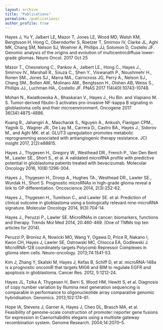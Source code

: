 ```yaml
---
layout: archive
title: "Publications"
permalink: /publications/
author_profile: true
---
```


Hayes J, Yu Y, Jalbert LE, Mazor T, Jones LE, Wood MD, Walsh KM, Bengtsson H, Hong C, Oberndorfer S, Roetzer T, Smirnov IV, Clarke JL, Aghi MK, Chang SM, Nelson SJ, Woehrer A, Phillips JJ, Solomon D, Costello JF. Genomic analysis of the origins and evolution of multicentricdiffuse lower-grade gliomas. Neuro Oncol. 2017 Oct 25

Mazor T., Chesnelong C., Pankov A., Jalbert LE., Hong C., Hayes J., Smirnov IV., Marshall R., Souza C., Shen Y., Viswanath P., Noushmehr H., Ronen SM., Jones SJ., Marra MA., Cairncross JG, Perry A., Nelson SJ., Chang SM., Bollen AW., Molinaro AM., Bengtsson H., Olshen AB, Weiss S., Phillips JJ., Luchman HA., Costello JF. PNAS 2017 114(40):10743-10748. 

Mohan N., Kwiatkowska A., Bhaskaran V., Hayes J., Hu Bin. and Viapiano M. S. Tumor-derived fibulin-3 activates pro-invasive NF-kappa B signaling in glioblastoma cells and their microenvironment. Oncogene 2017 36(34):4875-4886. 

Kuang R., Jahangiri A., Mascharak S., Nguyen A., Ankush, Flanigan CPM., Yagnik G., Wagner JR., De Lay M., Carrera D., Castro BA., Hayes J., Sidorov M., and Aghi MK. et al. GLUT3 upregulation promotes metabolic reprogramming associated with antiangiogenic therapy resistance. JCI insight 2017, 2(2):e88815.

Hayes J., Thygesen H., Gregory W., Westhead DR., French P., Van Den Bent M., Lawler SE., Short S., et al. A validated microRNA profile with predictive potential in glioblastoma patients treated with bevacizumab. Molecular Oncology 2016, 10(8):1296-304.

Hayes J., Thygesen H., Droop A., Hughes TA., Westhead DR., Lawler SE., Wurdak H., Short S.  Prognostic microRNAs in high-grade glioma reveal a link to OP differentiation. Oncoscience 2014, 2(3):252-62.  

Hayes J., Thygesen H., Tumilson C., and Lawler SE. et al. Prediction of clinical outcome in glioblastoma using a biologically relevant nine-microRNA signature.
Molecular Oncology 2014, 9(3):704-14.

Hayes J., Peruzzi P., Lawler SE. MicroRNAs in cancer: biomarkers, functions and therapy. Trends Mol Med 2014, 20:460-469. (One of TMMs top ten articles for 2014).

Peruzzi P, Bronisz A, Nowicki MO, Wang Y, Ogawa D, Price R, Nakano I, Kwon CH, Hayes J, Lawler SE, Ostrowski MC, Chiocca EA, Godlewski J. MicroRNA-128 coordinately targets Polycomb Repressor Complexes in glioma stem cells. Neuro-oncology. 2013;74:1541-53. 

Kim J, Zhang Y, Skalski M, Hayes J, Kefas B, Schiff D, et al. microRNA-148a is a prognostic oncomiR that targets MIG6 and BIM to regulate EGFR and apoptosis in glioblastoma. Cancer Res. 2012, 5:1212-24.

Hayes JL, Tzika A, Thygesen H, Berri S, Wood HM, Hewitt S, et al. Diagnosis of copy number variation by Illumina next generation sequencing is comparable in performance to oligonucleotide array comparative genomic hybridisation. Genomics. 2013;102:174–81. 

Hope IA, Stevens J, Garner A, Hayes J, Cheo DL, Brasch MA, et al. Feasibility of genome-scale construction of promoter::reporter gene fusions for expression in Caenorhabditis elegans using a multisite gateway recombination system. Genome Research. 2004;14:2070–5. 
